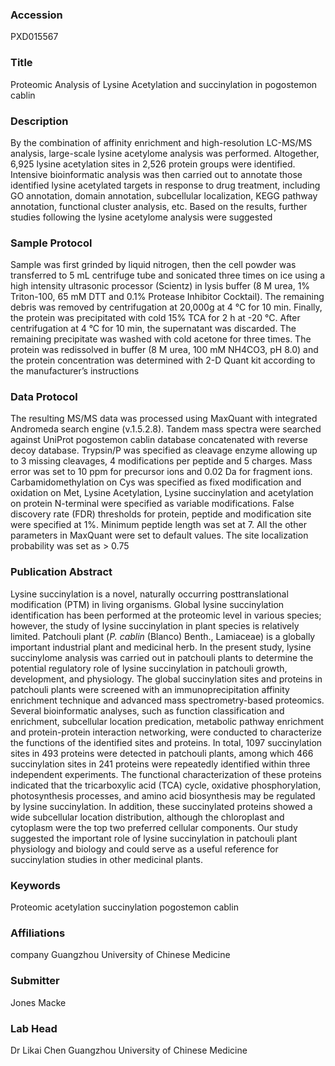 ### Accession
PXD015567

### Title
Proteomic Analysis of Lysine Acetylation and succinylation in pogostemon cablin

### Description
By the combination of affinity enrichment and high-resolution LC-MS/MS analysis, large-scale lysine acetylome analysis was performed. Altogether, 6,925 lysine acetylation sites in 2,526 protein groups were identified. Intensive bioinformatic analysis was then carried out to annotate those identified lysine acetylated targets in response to drug treatment, including GO annotation, domain annotation, subcellular localization, KEGG pathway annotation, functional cluster analysis, etc. Based on the results, further studies following the lysine acetylome analysis were suggested

### Sample Protocol
Sample was first grinded by liquid nitrogen, then the cell powder was transferred to 5 mL centrifuge tube and sonicated three times on ice using a high intensity ultrasonic processor (Scientz) in lysis buffer (8 M urea, 1% Triton-100, 65 mM DTT and 0.1% Protease Inhibitor Cocktail). The remaining debris was removed by centrifugation at 20,000g at 4 °C for 10 min. Finally, the protein was precipitated with cold 15% TCA for 2 h at -20 °C. After centrifugation at 4 °C for 10 min, the supernatant was discarded. The remaining precipitate was washed with cold acetone for three times. The protein was redissolved in buffer (8 M urea, 100 mM NH4CO3, pH 8.0) and the protein concentration was determined with 2-D Quant kit according to the manufacturer’s instructions

### Data Protocol
The resulting MS/MS data was processed using MaxQuant with integrated Andromeda search engine (v.1.5.2.8). Tandem mass spectra were searched against UniProt pogostemon cablin database concatenated with reverse decoy database. Trypsin/P was specified as cleavage enzyme allowing up to 3 missing cleavages, 4 modifications per peptide and 5 charges. Mass error was set to 10 ppm for precursor ions and 0.02 Da for fragment ions. Carbamidomethylation on Cys was specified as fixed modification and oxidation on Met, Lysine Acetylation, Lysine succinylation and acetylation on protein N-terminal were specified as variable modifications. False discovery rate (FDR) thresholds for protein, peptide and modification site were specified at 1%. Minimum peptide length was set at 7. All the other parameters in MaxQuant were set to default values. The site localization probability was set as > 0.75

### Publication Abstract
Lysine succinylation is a novel, naturally occurring posttranslational modification (PTM) in living organisms. Global lysine succinylation identification has been performed at the proteomic level in various species; however, the study of lysine succinylation in plant species is relatively limited. Patchouli plant (<i>P. cablin</i> (Blanco) Benth., Lamiaceae) is a globally important industrial plant and medicinal herb. In the present study, lysine succinylome analysis was carried out in patchouli plants to determine the potential regulatory role of lysine succinylation in patchouli growth, development, and physiology. The global succinylation sites and proteins in patchouli plants were screened with an immunoprecipitation affinity enrichment technique and advanced mass spectrometry-based proteomics. Several bioinformatic analyses, such as function classification and enrichment, subcellular location predication, metabolic pathway enrichment and protein-protein interaction networking, were conducted to characterize the functions of the identified sites and proteins. In total, 1097 succinylation sites in 493 proteins were detected in patchouli plants, among which 466 succinylation sites in 241 proteins were repeatedly identified within three independent experiments. The functional characterization of these proteins indicated that the tricarboxylic acid (TCA) cycle, oxidative phosphorylation, photosynthesis processes, and amino acid biosynthesis may be regulated by lysine succinylation. In addition, these succinylated proteins showed a wide subcellular location distribution, although the chloroplast and cytoplasm were the top two preferred cellular components. Our study suggested the important role of lysine succinylation in patchouli plant physiology and biology and could serve as a useful reference for succinylation studies in other medicinal plants.

### Keywords
Proteomic acetylation succinylation pogostemon cablin

### Affiliations
company
Guangzhou University of Chinese Medicine

### Submitter
Jones Macke

### Lab Head
Dr Likai Chen
Guangzhou University of Chinese Medicine


